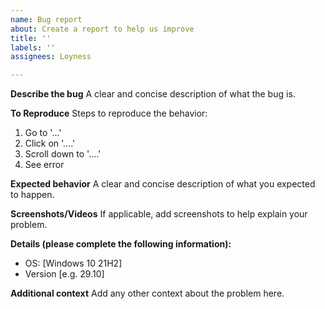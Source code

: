 ```yaml
---
name: Bug report
about: Create a report to help us improve
title: ''
labels: ''
assignees: Loyness

---
```


**Describe the bug**
A clear and concise description of what the bug is.

**To Reproduce**
Steps to reproduce the behavior:
1. Go to '...'
2. Click on '....'
3. Scroll down to '....'
4. See error

**Expected behavior**
A clear and concise description of what you expected to happen.

**Screenshots/Videos**
If applicable, add screenshots to help explain your problem.


**Details (please complete the following information):**
 - OS: [Windows 10 21H2]
 - Version [e.g. 29.10]

**Additional context**
Add any other context about the problem here.
